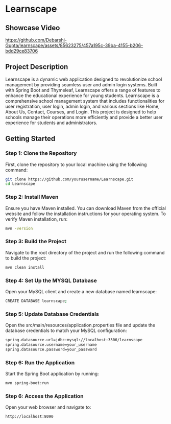# Learnscape

## Showcase Video

https://github.com/Debarshi-Gupta/learnscape/assets/85623275/457a195c-39ba-4155-b206-bdd29ce83706


## Project Description
Learnscape is a dynamic web application designed to revolutionize school management by providing seamless user and admin login systems. Built with Spring Boot and Thymeleaf, Learnscape offers a range of features to enhance the educational experience for young students. Learnscape is a comprehensive school management system that includes functionalities for user registration, user login, admin login, and various sections like Home, About Us, Contact, Courses, and Login. This project is designed to help schools manage their operations more efficiently and provide a better user experience for students and administrators.

## Getting Started

### Step 1: Clone the Repository
First, clone the repository to your local machine using the following command:
```bash
git clone https://github.com/yourusername/Learnscape.git
cd Learnscape
```

### Step 2: Install Maven
Ensure you have Maven installed. You can download Maven from the official website and follow the installation instructions for your operating system.
To verify Maven installation, run:
```bash
mvn -version
```

### Step 3: Build the Project
Navigate to the root directory of the project and run the following command to build the project:
```bash
mvn clean install
```

### Step 4: Set Up the MYSQL Database
Open your MySQL client and create a new database named learnscape:
```bash
CREATE DATABASE learnscape;
```

### Step 5: Update Database Credentials
Open the src/main/resources/application.properties file and update the database credentials to match your MySQL configuration:
```bash
spring.datasource.url=jdbc:mysql://localhost:3306/learnscape
spring.datasource.username=your_username
spring.datasource.password=your_password
```

### Step 6: Run the Application
Start the Spring Boot application by running:
```bash
mvn spring-boot:run
```

### Step 6: Access the Application
Open your web browser and navigate to:
```bash
http://localhost:8090
```

